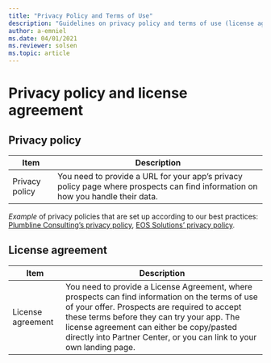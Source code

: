 ```yaml
---
title: "Privacy Policy and Terms of Use"
description: "Guidelines on privacy policy and terms of use (license agreement) links"
author: a-emniel
ms.date: 04/01/2021
ms.reviewer: solsen
ms.topic: article
---
```


# Privacy policy and license agreement


## Privacy policy
| Item | Description |
|-------------|--------------|
Privacy policy |You need to provide a URL for your app’s privacy policy page where prospects can find information on how you handle their data.	|

*Example* of privacy policies that are set up according to our best practices: [Plumbline Consulting’s privacy policy](https://progressussoftware.com/privacy-policy/), [EOS Solutions’ privacy policy](https://www.eos-solutions.it/en/privacy.html). 

## License agreement 

| Item | Description |
|-------------|--------------|
License agreement| You need to provide a License Agreement, where prospects can find information on the terms of use of your offer. Prospects are required to accept these terms before they can try your app. The license agreement can either be copy/pasted directly into Partner Center, or you can link to your own landing page.|
